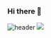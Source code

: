 ### Hi there 👋

<!--
**WOOKYOUNGTAE/WOOKYOUNGTAE** is a ✨ _special_ ✨ repository because its `README.md` (this file) appears on your GitHub profile.

Here are some ideas to get you started:

- 🔭 I’m currently working on ...
- 🌱 I’m currently learning ...
- 👯 I’m looking to collaborate on ...
- 🤔 I’m looking for help with ...
- 💬 Ask me about ...
- 📫 How to reach me: ...
- 😄 Pronouns: ...
- ⚡ Fun fact: ...
-->
![header](https://capsule-render.vercel.app/api?type=waving&color=gradient&height=120&animation=fadeIn&section=footer&text=🚗🚘🚛&fontAlign=70)
<a href="[버튼을 눌렀을 때 이동할 링크](https://www.notion.so/6101f4c03902414eb086e5deb9792d76)" target="_blank"><img src="https://img.shields.io/badge/뱃지레이블-배경색?style=뱃지모양&logo=#000000&logoColor=#000000"/></a>
